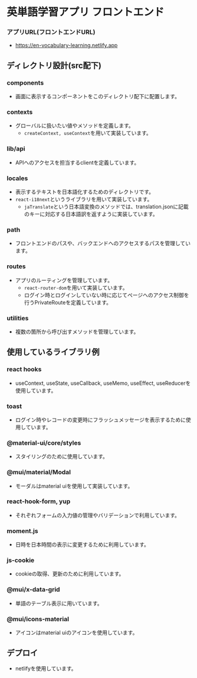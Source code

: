 # 英単語学習アプリ フロントエンド

### アプリURL(フロントエンドURL)
- https://en-vocabulary-learning.netlify.app

## ディレクトリ設計(src配下)
### components
- 画面に表示するコンポーネントをこのディレクトリ配下に配置します。

### contexts
- グローバルに扱いたい値やメソッドを定義します。
  - `createContext, useContext`を用いて実装しています。

### lib/api
- APIへのアクセスを担当するclientを定義しています。

### locales
- 表示するテキストを日本語化するためのディレクトリです。
- `react-i18next`というライブラリを用いて実装しています。
  - `jaTranslate`という日本語変換のメソッドでは、translation.jsonに記載のキーに対応する日本語訳を返すように実装しています。

### path
- フロントエンドのパスや、バックエンドへのアクセスするパスを管理しています。

### routes
- アプリのルーティングを管理しています。
  - `react-router-dom`を用いて実装しています。
  - ログイン時とログインしていない時に応じてページへのアクセス制御を行うPrivateRouteを定義しています。

### utilities
- 複数の箇所から呼び出すメソッドを管理しています。

## 使用しているライブラリ例
### react hooks
- useContext, useState, useCallback, useMemo, useEffect, useReducerを使用しています。

### toast
- ログイン時やレコードの変更時にフラッシュメッセージを表示するために使用しています。

### @material-ui/core/styles
- スタイリングのために使用しています。

### @mui/material/Modal
- モーダルはmaterial uiを使用して実装しています。

### react-hook-form, yup
- それぞれフォームの入力値の管理やバリデーションで利用しています。

### moment.js
- 日時を日本時間の表示に変更するために利用しています。

### js-cookie
- cookieの取得、更新のために利用しています。

### @mui/x-data-grid
- 単語のテーブル表示に用いています。

### @mui/icons-material
- アイコンはmaterial uiのアイコンを使用しています。

## デプロイ
- netlifyを使用しています。

